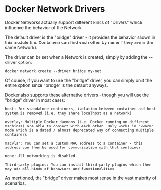 # Docker Network Drivers

Docker Networks actually support different kinds of "Drivers" which influence the behavior of the Network.

The default driver is the "bridge" driver - it provides the behavior shown in this module (i.e. Containers can find each other by name if they are in the same Network).

The driver can be set when a Network is created, simply by adding the --driver option.

    docker network create --driver bridge my-net

Of course, if you want to use the "bridge" driver, you can simply omit the entire option since "bridge" is the default anyways.

Docker also supports these alternative drivers - though you will use the "bridge" driver in most cases:

    host: For standalone containers, isolation between container and host system is removed (i.e. they share localhost as a network)

    overlay: Multiple Docker daemons (i.e. Docker running on different machines) are able to connect with each other. Only works in "Swarm" mode which is a dated / almost deprecated way of connecting multiple containers

    macvlan: You can set a custom MAC address to a container - this address can then be used for communication with that container

    none: All networking is disabled.

    Third-party plugins: You can install third-party plugins which then may add all kinds of behaviors and functionalities

As mentioned, the "bridge" driver makes most sense in the vast majority of scenarios.
